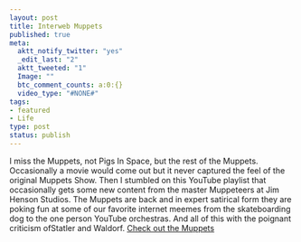 ```yaml
--- 
layout: post
title: Interweb Muppets
published: true
meta: 
  aktt_notify_twitter: "yes"
  _edit_last: "2"
  aktt_tweeted: "1"
  Image: ""
  btc_comment_counts: a:0:{}
  video_type: "#NONE#"
tags: 
- featured
- Life
type: post
status: publish
---
```

I miss the Muppets, not Pigs In Space, but the rest of the Muppets. Occasionally a movie would come out but it never captured the feel of the original Muppets Show. Then I stumbled on this YouTube playlist that occasionally gets some new content from the master Muppeteers at Jim Henson Studios. The Muppets are back and in expert satirical form they are poking fun at some of our favorite internet meemes from the skateboarding dog to the one person YouTube orchestras. And all of this with the poignant criticism ofStatler and Waldorf. [Check out the Muppets](http://www.youtube.com/view_play_list?p=6289F95CD6B8F803)
